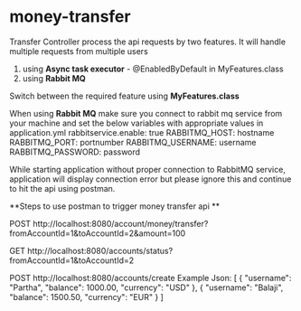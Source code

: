 # money-transfer

Transfer Controller process the api requests by two features. It will handle multiple requests from multiple users
1. using **Async task executor** - @EnabledByDefault in MyFeatures.class
2. using **Rabbit MQ**

Switch between the required feature using **MyFeatures.class**

When using **Rabbit MQ** make sure you connect to rabbit mq service from your machine and set the below variables with appropriate values in application.yml
rabbitservice.enable: true
RABBITMQ_HOST: hostname
RABBITMQ_PORT: portnumber
RABBITMQ_USERNAME: username
RABBITMQ_PASSWORD: password

While starting application without proper connection to RabbitMQ service, application will display connection error but please ignore this and continue to hit the api using postman.

**Steps to use postman to trigger money transfer api **

POST
http://localhost:8080/account/money/transfer?fromAccountId=1&toAccountId=2&amount=100

GET 
http://localhost:8080/accounts/status?fromAccountId=1&toAccountId=2

POST
http://localhost:8080/accounts/create
Example Json:
[
{
"username": "Partha",
"balance": 1000.00,
"currency": "USD"
},
{
"username": "Balaji",
"balance": 1500.50,
"currency": "EUR"
}
]
